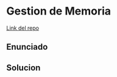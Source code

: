 # Gestion de Memoria

[Link del repo](https://github.com/Abanadja/gestion_memoria)

## Enunciado

## Solucion
